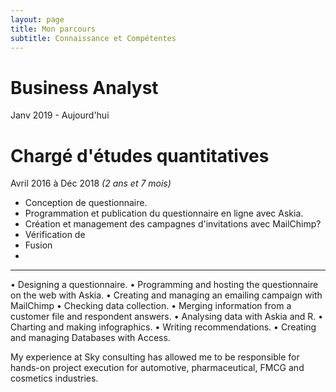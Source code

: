 ```yaml
---
layout: page
title: Mon parcours 
subtitle: Connaissance et Compétentes
---
```


# Business Analyst
Janv 2019 - Aujourd'hui


# Chargé d'études quantitatives
Avril 2016 à Déc 2018 _(2 ans et 7 mois)_

* Conception de questionnaire. 
* Programmation et publication du questionnaire en ligne avec Askia. 
* Création et management des campagnes d'invitations avec MailChimp? 
* Vérification de 
* Fusion 
*
***


• Designing a questionnaire.
• Programming and hosting the questionnaire on the web with Askia.
• Creating and managing an emailing campaign with MailChimp
• Checking data collection.
• Merging information from a customer file and respondent answers.
• Analysing data with Askia and R.
• Charting and making infographics.
• Writing recommendations.
• Creating and managing Databases with Access.

My experience at Sky consulting has allowed me to be responsible for hands-on project execution for automotive, pharmaceutical, FMCG and cosmetics industries.
